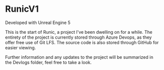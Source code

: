 # RunicV1

Developed with Unreal Engine 5


This is the start of Runic, a project I've been dwelling on for a while. The entirety of the project is currently stored through Azure Devops, as they offer free use of Git LFS. The source code is also stored through GitHub for easier viewing.

Further information and any updates to the project will be summarized in the Devlogs folder, feel free to take a look.
